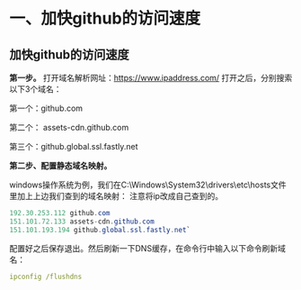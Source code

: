 #  一、加快github的访问速度



## 加快github的访问速度

**第一步。** 打开域名解析网址：https://www.ipaddress.com/ 打开之后，分别搜索以下3个域名：

第一个：github.com

第二个： assets-cdn.github.com

第三个：github.global.ssl.fastly.net

**第二步、配置静态域名映射。**

windows操作系统为例，我们在C:\\Windows\\System32\\drivers\\etc\\hosts文件里加上上边我们查到的域名映射： 注意将ip改成自己查到的。

```java
192.30.253.112 github.com
151.101.72.133 assets-cdn.github.com
151.101.193.194 github.global.ssl.fastly.net` 

```

配置好之后保存退出。然后刷新一下DNS缓存，在命令行中输入以下命令刷新域名：

```yml
ipconfig /flushdns
```
